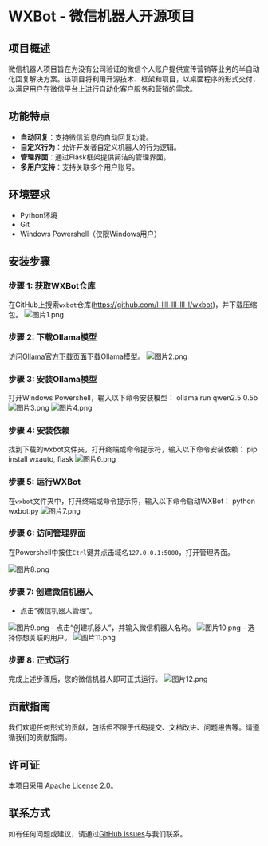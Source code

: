 # WXBot - 微信机器人开源项目


## 项目概述
微信机器人项目旨在为没有公司验证的微信个人账户提供宣传营销等业务的半自动化回复解决方案。该项目将利用开源技术、框架和项目，以桌面程序的形式交付，以满足用户在微信平台上进行自动化客户服务和营销的需求。

## 功能特点
- **自动回复**：支持微信消息的自动回复功能。
- **自定义行为**：允许开发者自定义机器人的行为逻辑。
- **管理界面**：通过Flask框架提供简洁的管理界面。
- **多用户支持**：支持关联多个用户账号。

## 环境要求
- Python环境
- Git
- Windows Powershell（仅限Windows用户）

## 安装步骤

### 步骤 1: 获取WXBot仓库
在GitHub上搜索`wxbot`仓库(https://github.com/l-llll-lll-lll-l/wxbot)，并下载压缩包。
<img alt="图片1.png" src="(https://github.com/l-llll-lll-lll-l/wxbot/blob/main/%E5%9B%BE%E7%89%871.png)"/>

### 步骤 2: 下载Ollama模型
访问[Ollama官方下载页面](https://ollama.com/download)下载Ollama模型。
<img alt="图片2.png" src="C:\Users\lenovo\Desktop\wechatAI\图片2.png"/>

### 步骤 3: 安装Ollama模型
打开Windows Powershell，输入以下命令安装模型：
ollama run qwen2.5:0.5b
<img alt="图片3.png" src="C:\Users\lenovo\Desktop\wechatAI\图片3.png"/>
<img alt="图片4.png" src="C:\Users\lenovo\Desktop\wechatAI\图片4.png"/>

### 步骤 4: 安装依赖
找到下载的wxbot文件夹，打开终端或命令提示符，输入以下命令安装依赖：
pip install wxauto, flask
<img alt="图片6.png" src="C:\Users\lenovo\Desktop\wechatAI\图片6.png"/>

### 步骤 5: 运行WXBot
在`wxbot`文件夹中，打开终端或命令提示符，输入以下命令启动WXBot：
python wxbot.py
<img alt="图片7.png" src="C:\Users\lenovo\Desktop\wechatAI\图片7.png"/>

### 步骤 6: 访问管理界面
在Powershell中按住`Ctrl`键并点击域名`127.0.0.1:5000`，打开管理界面。

<img alt="图片8.png" src="C:\Users\lenovo\Desktop\wechatAI\图片8.png"/>

### 步骤 7: 创建微信机器人
- 点击“微信机器人管理”。
<img alt="图片9.png" src="C:\Users\lenovo\Desktop\wechatAI\图片9.png"/>
- 点击“创建机器人”，并输入微信机器人名称。
<img alt="图片10.png" src="C:\Users\lenovo\Desktop\wechatAI\图片10.png"/>
- 选择你想关联的用户。
<img alt="图片11.png" src="C:\Users\lenovo\Desktop\wechatAI\图片11.png"/>

### 步骤 8: 正式运行
完成上述步骤后，您的微信机器人即可正式运行。
<img alt="图片12.png" src="C:\Users\lenovo\Desktop\wechatAI\图片12.png"/>

## 贡献指南
我们欢迎任何形式的贡献，包括但不限于代码提交、文档改进、问题报告等。请遵循我们的贡献指南。

## 许可证
本项目采用 [Apache License 2.0](LICENSE)。

## 联系方式
如有任何问题或建议，请通过[GitHub Issues](https://github.com/l-llll-lll-lll-l/wxbot/issues)与我们联系。
